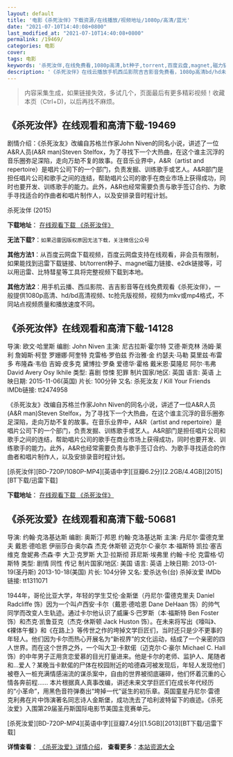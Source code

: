 ```yaml
---
layout: default
title: '电影《杀死汝伴》下载资源/在线播放/视频地址/1080p/高清/蓝光'
date: "2021-07-10T14:40:08+0800"
last_modified_at: "2021-07-10T14:40:08+0800"
permalink: /19469/
categories: 电影
cover:
tags: 电影
keywords: '杀死汝伴,在线免费看,1080p高清,bt种子,torrent,百度云盘,magnet,磁力链,迅雷下载资源'
description: '《杀死汝伴》在线云播放手机西瓜影院吉吉影音免费看，1080p高清bd/hd未删减完整版和tc抢先枪版，mkv/mp4格式，附带bt/torrent种子、magnet/磁力链、百度云盘、网盘资源迅雷下载链接'
---
```


>内容采集生成，如果链接失效，多试几个，页面最后有更多精彩视频！收藏本页（Ctrl+D)，以后再找不麻烦。


## 《杀死汝伴》在线观看和高清下载-19469

剧情介绍：《杀死汝友》改编自苏格兰作家John Niven的同名小说，讲述了一位A&R人员(A&R man)Steven Stelfox，为了寻找下一个大热曲，在这个谁主沉浮的音乐圈弥足深陷，走向万劫不复的故事。在音乐业界中，A&R（artist and repertoire）是唱片公司下的一个部门，负责发掘、训练歌手或艺人。A&R部门是担任唱片公司和歌手之间的连结，帮助唱片公司的歌手在商业市场上获得成功，同时也要开发、训练歌手的能力。此外，A&R也经常需要负责与歌手签订合约、为歌手寻找适合的作曲者和唱片制作人，以及安排录音时程计划。


杀死汝伴 (2015)

**下载地址**： [在线观看下载 《杀死汝伴》](https://www.btbtdy.me/btdy/dy2333.html) 


**无法下载?**：`如果迅雷因版权原因无法下载，关注微信公众号 `

**其他方法1**：从百度云网盘下载视频，百度云网盘支持在线观看，非会员有限制，如果能找到迅雷下载链接、bt/torrent种子、magnet磁力链接、e2dk链接等，可以用迅雷、比特彗星等工具将完整视频下载到本地。

**其他方法2**：用手机云播、西瓜影院、吉吉影音等在线免费观看《杀死汝伴》，一般提供1080p高清、hd/bd高清视频、tc抢先版视频，视频为mkv或mp4格式，不同站点视频质量和播放速度不同。


## 《杀死汝伴》在线观看和高清下载-14128

导演: 欧文·哈里斯 编剧: John Niven 主演: 尼古拉斯·霍尔特 艾德·斯克林 汤姆·莱利 詹姆斯·柯登 罗姗娜·阿奎特 克雷格·罗伯兹 乔治雅·金 约瑟夫·马勒 莫里兹·布雷多 布隆森·韦伯 吉姆·皮多克 黛博拉·罗桑 爱德华·霍格 戴米恩·莫隆尼 阿尔·韦弗 David Avery Osy Ikhile 类型: 喜剧 惊悚 犯罪 制片国家/地区: 英国 语言: 英语 上映日期: 2015-11-06(英国) 片长: 100分钟 又名: 杀死汝友 / Kill Your Friends IMDb链接: tt2474958

《杀死汝友》改编自苏格兰作家John Niven的同名小说，讲述了一位A&R人员(A&R man)Steven Stelfox，为了寻找下一个大热曲，在这个谁主沉浮的音乐圈弥足深陷，走向万劫不复的故事。在音乐业界中，A&R（artist and repertoire）是唱片公司下的一个部门，负责发掘、训练歌手或艺人。A&R部门是担任唱片公司和歌手之间的连结，帮助唱片公司的歌手在商业市场上获得成功，同时也要开发、训练歌手的能力。此外，A&R也经常需要负责与歌手签订合约、为歌手寻找适合的作曲者和唱片制作人，以及安排录音时程计划。


[杀死汝伴][BD-720P/1080P-MP4][英语中字][豆瓣6.2分][2.2GB/4.4GB][2015][BT下载/迅雷下载]

**下载地址**： [在线观看下载 《杀死汝伴》](https://www.btdx8.com/torrent/kill_your_friends_2015.html) 


## 《杀死汝爱》在线观看和高清下载-50681

导演: 约翰·克洛基达斯 编剧: 奥斯汀·邦恩 约翰·克洛基达斯 主演: 丹尼尔·雷德克里夫 戴恩·德哈恩 伊丽莎白·奥尔森 杰克·休斯顿 迈克尔·C·豪尔 本·福斯特 凯拉·塞吉维克 詹妮弗·杰森·李 大卫·克罗斯 大卫·拉斯彻 菲尼斯·埃弗里 约翰·卡伦 克雷格·切斯特 类型: 剧情 同性 传记 制片国家/地区: 美国 语言: 英语 上映日期: 2013-01-19(圣丹斯) 2013-10-18(美国) 片长: 104分钟 又名: 爱杀达令(台) 杀掉汝爱 IMDb链接: tt1311071

1944年，哥伦比亚大学，年轻的学生艾伦·金斯堡（丹尼尔·雷德克里夫 Daniel Radcliffe 饰）因为一个叫卢西安·卡尔（戴恩·德哈恩 Dane DeHaan 饰）的帅气同学而改变人生轨迹。通过卡尔他认识了威廉·S·巴罗斯（本·福斯特 Ben Foster 饰）和杰克·凯鲁亚克（杰克·休斯顿 Jack Huston 饰）。在未来将写出《嚎叫》、《裸体午餐》和《在路上》等传世之作的垮掉文学巨匠们，当时还只是少不更事的年轻人。他们因为卡尔而热心开展名为“新视界”的文化运动，结成了一个亲密的四人世界。而在这个世界之外，一个叫大卫·卡默偌（迈克尔·C·豪尔 Michael C. Hall 饰）的中年男子正用贪恋爱慕的目光打量进来。他是卡尔的老师、监护人、尾随者和…爱人？某晚当卡默偌的尸体在校园附近的哈德森河被发现后，年轻人发现他们被卷入一桩充满情感湍流的谋杀案中，自由的世界被彻底碾碎，他们怀着沉重的心情各奔前程…… 本片根据真人真事改编，讲述未来文学巨匠们在成长年代经历的“小革命”，用黑色音符弹奏出“垮掉一代”诞生的初乐章。英国童星丹尼尔·雷德克利弗在片中饰演著名同志诗人金斯堡，成功洗去了哈利波特留下的痕迹。《杀死汝爱》入围第29届圣丹斯国际电影节美国主竞赛单元。


[杀死汝爱][BD-720P-MP4][英语中字][豆瓣7.4分][1.5GB][2013][BT下载/迅雷下载]

**详情查看**： [《杀死汝爱》详情介绍](/movie/50681/)， **查看更多**：[本站资源大全](/movie/t/all/)

